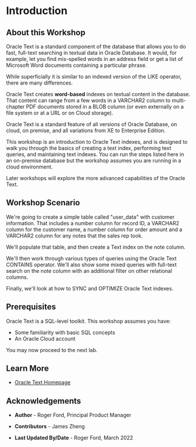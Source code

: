 # Introduction

## About this Workshop

Oracle Text is a standard component of the database that allows you to do fast, full-text searching in textual data in Oracle Database. It would, for example, let you find mis-spelled words in an address field or get a list of Microsoft Word documents containing a particular phrase.

While superficially it is similar to an indexed version of the LIKE operator, there are many differences.

Oracle Text creates **word-based** indexes on textual content in the database. That content can range from a few words in a VARCHAR2 column to multi-chapter PDF documents stored in a BLOB column (or even externally on a file system or at a URL or on Cloud storage).

Oracle Text is a standard feature of all versions of Oracle Database, on cloud, on premise, and all variations from XE to Enterprise Edition.

This workshop is an introduction to Oracle Text indexes, and is designed to walk you through the basics of creating a text index, performing text queries, and maintaining text indexes. You can run the steps listed here in an on-premise database but the workshop assumes you are running in a cloud environment.

Later workshops will explore the more advanced capabilities of the Oracle Text.

## Workshop Scenario

We're going to create a simple table called "user_data" with customer information. That includes a number column for record ID, a VARCHAR2 column for the customer name, a number column for order amount and a VARCHAR2 column for any notes that the sales rep took.

We'll populate that table, and then create a Text index on the note column.

We'll then work through various types of queries using the Oracle Text CONTAINS operator. We'll also show some mixed queries with full-text search on the note column with an additional filter on other relational columns.

Finally, we'll look at how to SYNC and OPTIMIZE Oracle Text indexes.

## Prerequisites

Oracle Text is a SQL-level toolkit. This workshop assumes you have:

* Some familiarity with basic SQL concepts
* An Oracle Cloud account

You may now proceed to the next lab.

## Learn More

* [Oracle Text Homepage](https://www-sites.oracle.com/database/technologies/appdev/oracletext.html)

## Acknowledgements

* **Author** - Roger Ford, Principal Product Manager
- **Contributors** - James Zheng
* **Last Updated By/Date** - Roger Ford, March 2022
